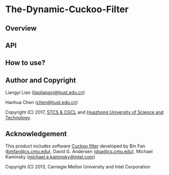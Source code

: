 # The-Dynamic-Cuckoo-Filter

## Overview

## API

## How to use?

## Author and Copyright

Liangyi Liao (liaoliangyi@hust.edu.cn)

Hanhua Chen (chen@hust.edu.cn)


Copyright (C) 2017, [STCS & CGCL](http://grid.hust.edu.cn/) and [Huazhong University of Science and Technology](http://www.hust.edu.cn).

## Acknowledgement

This product includes software [Cuckoo filter](https://github.com/efficient/cuckoofilter) developed by Bin Fan (binfan@cs.cmu.edu), David G. Andersen (dga@cs.cmu.edu), Michael Kaminsky (michael.e.kaminsky@intel.com)

Copyright (C) 2013, Carnegie Mellon University and Intel Corporation

